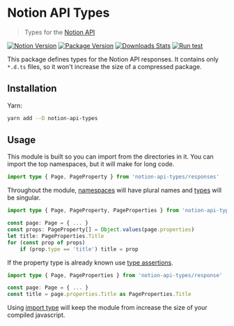 # Notion API Types

> Types for the [Notion API](https://developers.notion.com)

[![Notion Version][api-version-image]][api-version-link]
[![Package Version][package-version-image]][package-version-link]
[![Downloads Stats][npm-downloads]][npm-link]
[![Run test][test-status]][test-link]

This package defines types for the Notion API responses.
It contains only `*.d.ts` files, so it won't increase the size of a compressed package.

## Installation

Yarn:

```sh
yarn add --D notion-api-types
```

## Usage

This module is built so you can import from the directories in it.
You can import the top namespaces, but it will make for long code.

```ts
import type { Page, PageProperty } from 'notion-api-types/responses'
```

Throughout the module,
[namespaces](https://www.typescriptlang.org/docs/handbook/namespaces.html)
will have plural names and
[types](https://www.typescriptlang.org/docs/handbook/2/everyday-types.html#type-aliases)
will be singular.

```ts
import type { Page, PageProperty, PageProperties } from 'notion-api-types/responses'

const page: Page = { ... }
const props: PageProperty[] = Object.values(page.properties)
let title: PageProperties.Title
for (const prop of props)
    if (prop.type == 'title') title = prop
```

If the property type is already known use
[type assertions](https://www.typescriptlang.org/docs/handbook/2/everyday-types.html#type-assertions).

```ts
import type { Page, PageProperties } from 'notion-api-types/response'

const page: Page = { ... }
const title = page.properties.Title as PageProperties.Title
```

Using
[import type](https://www.typescriptlang.org/docs/handbook/2/everyday-types.html#type-aliases)
will keep the module from increase the size of your compiled javascript.

<!-- Markdown link & img dfn's -->

[package-version-image]: https://img.shields.io/github/package-json/v/bkeys818/notion-api-types/v1.0.0?label=package%20
[package-version-link]: https://github.com/bkeys818/notion-api-types/releases/tag/v1.0.0
[api-version-image]: https://img.shields.io/badge/api%20version-2022--02--22-blue
[api-version-link]: https://github.com/bkeys818/notion-api-types/tree/2020-02-22
[npm-downloads]: https://img.shields.io/npm/dm/notion-api-types.svg
[npm-link]: https://www.npmjs.com/package/notion-api-types/v/1.0.0
[test-status]: https://github.com/bkeys818/notion-api-types/actions/workflows/run-tests.yaml/badge.svg?branch=v1.0.0
[test-link]: https://github.com/bkeys818/notion-api-types/actions/workflows/run-tests.yaml
